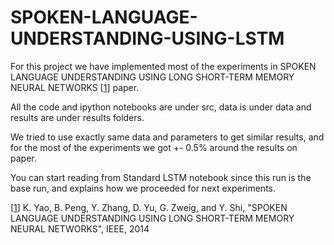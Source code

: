 # SPOKEN-LANGUAGE-UNDERSTANDING-USING-LSTM

For this project we have implemented most of the experiments in SPOKEN LANGUAGE UNDERSTANDING USING LONG SHORT-TERM MEMORY NEURAL NETWORKS [[1](https://www.microsoft.com/en-us/research/wp-content/uploads/2016/02/20140915012634_789031_1017.pdf)] paper.

All the code and ipython notebooks are under src, data is under data and results are under results folders.

We tried to use exactly same data and parameters to get similar results, and for the most of the experiments we got +- 0.5% around the results on paper.

You can start reading from Standard LSTM notebook since this run is the base run, and explains how we proceeded for next experiments.

[[1](https://www.microsoft.com/en-us/research/wp-content/uploads/2016/02/20140915012634_789031_1017.pdf)] K. Yao, B. Peng, Y. Zhang, D. Yu, G. Zweig, and Y. Shi, "SPOKEN LANGUAGE UNDERSTANDING USING LONG SHORT-TERM MEMORY NEURAL NETWORKS", IEEE, 2014
